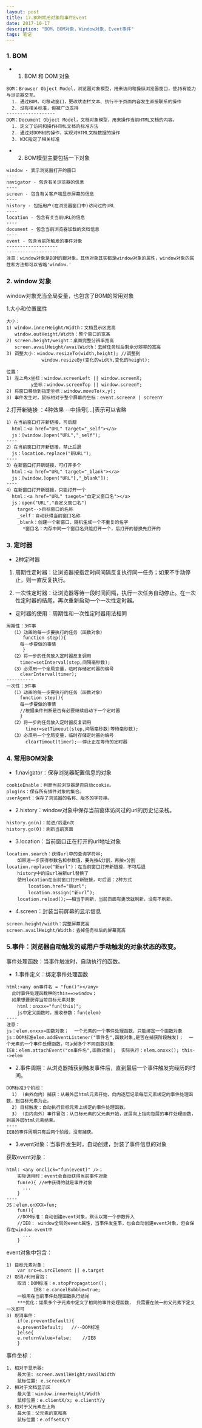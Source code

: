 ```yaml
---
layout: post
title: 17.BOM常用对象和事件Event
date: 2017-10-17
description: "BOM，BOM对象，Window对象，Event事件"
tags: 笔记   
---
```


### 1. BOM

- 1. BOM 和 DOM 对象

```
BOM：Browser Object Model，浏览器对象模型，用来访问和操纵浏览器窗口，使JS有能力与浏览器交互。
  1. 通过BOM，可移动窗口，更改状态栏文本、执行不予页面内容发生直接联系的操作
  2. 没有相关标准，但被广泛支持
------------------
DOM：Document Object Model，文档对象模型，用来操作当前HTML文档的内容。
  1. 定义了访问和操作HTML文档的标准方法
  2. 通过对DOM树的操作，实现对HTML文档数据的操作
  3. W3C指定了相关标准
```

- 2. BOM模型主要包括一下对象
```
window - 表示浏览器打开的窗口
----
navigator - 包含有关浏览器的信息
----
screen - 包含有关客户端显示屏幕的信息
----
history - 包括用户(在浏览器窗口中)访问过的URL
----
location - 包含有关当前URL的信息
----
document - 包含当前浏览器加载的文档信息
----
event - 包含当前所触发的事件对象
-------------------
-------------------
注意：window对象是BOM的跟对象，其他对象其实都是window对象的属性，window对象的属性和方法都可以省略'window.'
```

### 2. window 对象

window对象充当全局变量，也包含了BOM的常用对象

1.大小和位置属性
```
大小：
1) window.innerHeight/Width：文档显示区宽高
   window.outHeight/Width：整个窗口的宽高
2) screen.height/weight：桌面完整分辨率宽高
   screen.availHeight/availWidth：去掉任务栏后剩余分辨率的宽高
3) 调整大小：window.resizeTo(width,height); //调整到
             window.resizeBy(变化的width,变化的height);
```
```
位置：
1) 左上角x坐标：window.screenLeft || window.screenX;
         y坐标：window.screenTop || window.screenY;
2) 将窗口移动到指定坐标：window.moveTo(x,y);
3) 事件发生时，鼠标相对于整个屏幕的坐标：event.screenX | screenY
```

2.打开新链接 ：4种效果 --中括号[...]表示可以省略
```
1）在当前窗口打开新链接，可后腿
  html：<a href="URL" target="_self"></a>
  js：[window.]open("URL","_self");
----
2）在当前窗口打开新链接，禁止后退
  js：location.replace("新URL");
----
3）在新窗口打开新链接，可打开多个
  html：<a href="URL" target="_blank"></a>
  js：[window.]open("URL"[,"_blank"]);
----
4）在新窗口打开新链接，只能打开一个
  html：<a href="URL" taeget="自定义窗口名"></a>
  js：open("URL","自定义窗口名")
    target-->目标窗口的名称
    _self：自动获得当前窗口名称
    _blank：创建一个新窗口，随机生成一个不重复的名字
      *窗口名：内存中同一个窗口名只能打开一个，后打开的替换先打开的
```

### 3. 定时器

- 2种定时器

1) 周期性定时器：让浏览器按指定时间间隔反复执行同一任务；如果不手动停止，则一直反复执行。

2) 一次性定时器：让浏览器等待一段时间间隔，执行一次任务自动停止。在一次性定时器的结尾，再次重新启动一个一次性定时器。

- 定时器的使用：周期性和一次性定时器用法相同
```
周期性：3件事
  （1）动画的每一步要执行的任务（函数对象）
      function step(){
	 每一步要做的事情
      }
  （2）将一步的任务放入定时器反复调用
	 timer=setInterval(step,间隔毫秒数);
  （3）必须用一个全局变量，临时存储定时器的编号
	 clearInterval(timer);
----------
一次性：3件事
  （1）动画的每一步要执行的任务（函数对象）
     function step(){
	 每一步要做的事情
	 //根据条件判断是否有必要继续启动下一个定时器
     }
  （2）将一步的任务放入定时器反复调用
       timer=setTimeout(step,间隔毫秒数|等待毫秒数);
  （3）必须用一个全局变量，临时存储定时器的编号
       clearTimout(timer);——停止正在等待的定时器
```

### 4. 常用BOM对象
- 1.navigator：保存浏览器配置信息的对象
```
cookieEnable：判断当前浏览器是否启动cookie。
plugins：保存所有插件对象的集合。
userAgent：保存了浏览器的名称、版本的字符串。
```

- 2.history：window对象中保存当前窗体访问过的url的历史记录栈。
```
history.go(n)：前进/后退n次	
history.go(0)：刷新当前页面
```

- 3.location：当前窗口正在打开的url地址对象
```
location.search：获得url中的查询字符串;  
    如果进一步获得参数名和参数值，要先按&分割，再按=分割
location.replace("新url")：在当前窗口打开新链接，不可后退
    history中的旧url被新url替换了
    使用location在当前窗口打开新链接，可后退：2种方式
        location.href="新url";
        location.assign("新url”);
	location.reload();——相当于刷新，当前页面有更改就刷新。没有不刷新。
```

- 4.screen：封装当前屏幕的显示信息
```
screen.height/width：完整屏幕宽高
screen.availHeight/Width：去掉任务栏后的屏幕宽高
```

### 5.事件：浏览器自动触发的或用户手动触发的对象状态的改变。

事件处理函数：当事件触发时，自动执行的函数。

- 1.事件定义：绑定事件处理函数
```
html:<any on事件名 = "fun()"></any>
  此时事件处理函数种的this==>window；
  如果想要获得当前目标元素对象
    html：onxxx="fun(this)";
    js中定义函数时，接收参数：fun(elem)
----
注意：
js：elem.onxxx=函数对象；  一个元素的一个事件处理函数，只能绑定一个函数对象
js：DOM标准elem.addEventListener("事件名",函数对象,是否在捕获阶段触发)；  一个元素的一个事件处理函数，可add多个不同函数对象
IE8：elem.attachEvent("on事件名",函数对象);  实际执行：elem.onxxx();	this-->elem
```

- 2.事件周期：从浏览器捕获到触发事件后，直到最后一个事件触发完经历的时间。
```
DOM标准3个阶段：
  1) （由外向内）捕获：从最外层html元素开始，向内逐层记录每层元素绑定的事件处理函数，到目标元素为止。
  2) 目标触发：自动执行目标元素上绑定的事件处理函数。
  3) （由内向外）事件冒泡：从目标元素的父元素开始，逐层向上指向每层的事件处理函数，到最外层html元素结束。
----
IE8的事件周期只有后两个阶段，没有捕获。
```

- 3.event对象：当事件发生时，自动创建，封装了事件信息的对象

获取event对象：
```
html: <any onclick="fun(event)" />；
    实际调用时：event会自动获得当前事件对象
    fun(e){	//e中获得的就是事件对象
      ...
    }
----
JS：elem.onXXX=fun;
    fun(){
	//DOM标准：自动创建event对象，默认以第一个参数传入
	//IE8： window全局的event属性，当事件发生事，也会自动创建event对象，但会保存在window.event中
      ...
    }
```

event对象中包含：
```
1) 目标元素对象：
    var src=e.srcElement || e.target
2) 取消/利用冒泡：
    取消：DOM标准：e.stopPropagation();
          IE8：e.cancelBubble=true;
    一般用在当前事件处理函数执行结尾
    ***优化：如果多个子元素中定义了相同的事件处理函数， 只需要在统一的父元素下定义一次即可
3) 取消事件：
    if(e.preventDefault){
	e.preventDefault;	//--DOM标准
    }else{
	e.returnValue=false;	//IE8
    }
```

事件坐标：
```
1. 相对于显示器: 
    最大值: screen.availHeight/availWidth 
    鼠标位置: e.screenX/Y
2. 相对于文档显示区
    最大值：window.innerHeight/Width
    鼠标位置：e.clientX/x; e.clientY/y
3. 相对于父元素左上角
    最大值：父元素的宽和高
    鼠标位置：e.offsetX/Y
```